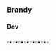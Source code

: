 <h3>Brandy</h3>
<h4>Dev</h4>
▫▪▫▪▫▪▫▪▫▪▫▪▫▪▫

<!---
Brandy044/Brandy044 is a ✨ special ✨ repository because its `README.md` (this file) appears on your GitHub profile.
You can click the Preview link to take a look at your changes.
--->
